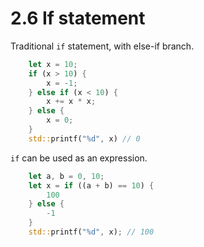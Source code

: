 # 2.6 If statement

Traditional `if` statement, with else-if branch.
```rust
    let x = 10;
    if (x > 10) {
        x = -1;
    } else if (x < 10) {
        x += x * x;
    } else {
        x = 0;
    }
    std::printf("%d", x) // 0
```

`if` can be used as an expression.
```rust
    let a, b = 0, 10;
    let x = if ((a + b) == 10) {
        100
    } else {
        -1
    } 
    std::printf("%d", x); // 100
```
